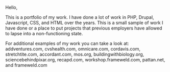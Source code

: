 Hello,

This is a portfolio of my work. I have done a lot of work in PHP, Drupal, Javascript, CSS, and HTML over the years. This is a small sample of work I have done or a place to put projects that previous employers have allowed to lapse into a non-functioning state. 

For additional examples of my work you can take a look at:
  addventures.com,
  cvshealth.com,
  omnicare.com,
  cordavis.com,
  stretchtite.com,
  accordant.com,
  mos.org,
  buildingwithbiology.org,
  sciencebehindpixar.org,
  recapd.com, 
  workshop.frameweld.com, 
  pattan.net, 
  and frameweld.com
